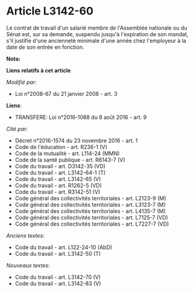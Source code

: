 # Article L3142-60

Le contrat de travail d'un salarié membre de l'Assemblée nationale ou du Sénat est, sur sa demande, suspendu jusqu'à
l'expiration de son mandat, s'il justifie d'une ancienneté minimale d'une année chez l'employeur à la date de son entrée en
fonction.

**Nota:**



**Liens relatifs à cet article**

_Modifié par_:

  - Loi n°2008-67 du 21 janvier 2008 - art. 3

**Liens**:

  - TRANSFERE: Loi n°2016-1088 du 8 août 2016 - art. 9

_Cité par_:

  - Décret n°2016-1574 du 23 novembre 2016 - art. 1
  - Code de l'éducation - art. R236-1 (V)
  - Code de la mutualité - art. L114-24 (MMN)
  - Code de la santé publique - art. R6143-7 (V)
  - Code du travail - art. D3142-35 (VD)
  - Code du travail - art. L3142-64-1 (T)
  - Code du travail - art. L3142-65 (V)
  - Code du travail - art. R1262-5 (VD)
  - Code du travail - art. R3142-51 (V)
  - Code général des collectivités territoriales - art. L2123-9 (M)
  - Code général des collectivités territoriales - art. L3123-7 (M)
  - Code général des collectivités territoriales - art. L4135-7 (M)
  - Code général des collectivités territoriales - art. L7125-7 (VD)
  - Code général des collectivités territoriales - art. L7227-7 (VD)

_Anciens textes_:

  - Code du travail - art. L122-24-10 (AbD)
  - Code du travail - art. L3142-50 (T)

_Nouveaux textes_:

  - Code du travail - art. L3142-70 (V)
  - Code du travail - art. L3142-83 (V)
